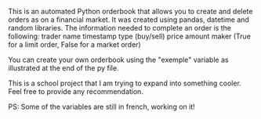 This is an automated Python orderbook that allows you to create and delete orders as on a financial market.
It was created using pandas, datetime and random libraries.
The information needed to complete an order is the following: 
  trader name
  timestamp
  type (buy/sell)
  price
  amount
  maker (True for a limit order, False for a market order)

You can create your own orderbook using the "exemple" variable as illustrated at the end of the py file.

This is a school project that I am trying to expand into something cooler.
Feel free to provide any recommendation.

PS: Some of the variables are still in french, working on it!

